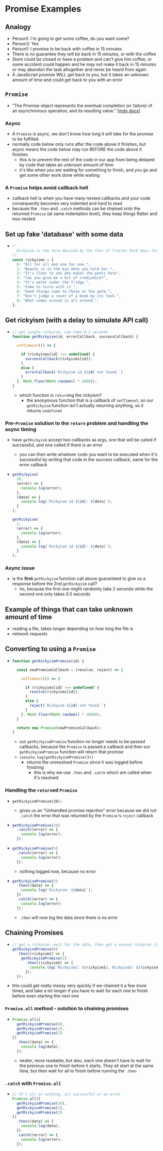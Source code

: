 # Promise Examples

## Analogy

- Person1: I'm going to get some coffee, do you want some?
- Person2: Yes
- Person1: I promise to be back with coffee in 15 minutes
- There is no guarantee they will be back in 15 minutes, or with the coffee
- Store could be closed or have a problem and can't give him coffee, or some accident could happen and he may not make it back in 15 minutes or may abandon the task altogether and never be heard from again
- A JavaScript promise WILL get back to you, but it takes an unknown amount of time and could get back to you with an error

## `Promise`

- "The Promise object represents the eventual completion (or failure) of an asynchronous operation, and its resulting value." [[mdn docs]](https://developer.mozilla.org/en-US/docs/Web/JavaScript/Reference/Global_Objects/Promise)

### Async

- A `Promise` is async, we don't know how long it will take for the promise to be fulfilled
- normally code below only runs after the code above it finishes, but async means the code below may run BEFORE the code above it finishes
  - this is to prevent the rest of the code in our app from being delayed by code that takes an unknown amount of time
  - it's like when you are waiting for something to finish, and you go and get some other work done while waiting

### A `Promise` helps avoid callback hell

- callback hell is when you have many nested callbacks and your code consequently becomes very indented and hard to read
- because the `.then` and `.catch` methods can be chained onto the returned `Promise` (at same indentation level), they keep things flatter and less nested

## Set up fake 'database' with some data

- ``` js
  /*
    Rickyism is the term devised by the fans of Trailer Park Boys for Ricky's malapropisms and eggcorns (substitution speech errors.)
  */
  const rickyisms = {
    0: "All for all and one for one.",
    1: "Beauty is in the eye when you hold her.",
    2: "It's clear to see who makes the pants here",
    3: "Can you give me a bit of credjudice?",
    4: "It's water under the fridge.",
    5: "Come to turns with it.",
    6: "Good things come to those at the gate.",
    7: "Don't judge a cover of a book by its look.",
    8: "What comes around is all around.",
  };
    ```

## Get rickyism (with a delay to simulate API call)

- ``` js
  // get single rickyism, can take 0-2 seconds
  function getRickyism(id, errorCallback, successCallback) {

    setTimeout(() => {

      if (rickyisms[id] !== undefined) {
        successCallback(rickyisms[id]);
      }
      else {
        errorCallback(`Rickyism id ${id} not found.`)
      }
    }, Math.floor(Math.random() * 2000));
  }
    ```

  - which function is `return`ing the rickyism?
    - the anonymous function that is a callback of `setTimeout`, so our `getRickyism` function isn't actually returning anything, so it returns `undefined`

### Pre-`Promise` solution to the `return` problem and handling the async timing

- have `getRickyism` accept two callbacks as args, one that will be called if successful, and one called if there is an error
  - you can then write whatever code you want to be executed when it's successful by writing that code in the success callback, same for the error callback

- ``` js
  getRickyism(
    10,
    (error) => {
      console.log(error);
    },
    (data) => {
      console.log(`Rickyism id ${id}: ${data}`);
    }
  );

  getRickyism(
    2,
    (error) => {
      console.log(error);
    },
    (data) => {
      console.log(`Rickyism id ${id}: ${data}`);
    }
  );
    ```

### Async issue

- is the **first** `getRickyism` function call above guaranteed to give us a response before the 2nd `getRickyism` call?
  - no, because the first one might randomly take 2 seconds while the second one only takes 0.5 seconds

## Example of things that can take unknown amount of time

- reading a file, takes longer depending on how long the file is
- network requests

## Converting to using a `Promise`

- ``` js
  function getRickyismPromise(id) {

    const newPromiseCallback = (resolve, reject) => {

      setTimeout(() => {

        if (rickyisms[id] !== undefined) {
          resolve(rickyisms[id]);
        }
        else {
          reject(`Rickyism ${id} not found.`)
        }
      }, Math.floor(Math.random() * 2000));
    }

    return new Promise(newPromiseCallback);
  }
    ```

  - our `getRickyismPromise` function no longer needs to be passed callbacks, because the `Promise` is passed a callback and then our `getRickyismPromise` function will return that promise
  - `console.log(getRickyismPromise(3))`
    - returns the unresolved `Promise` since it was logged before finishing
      - this is why we use `.then` and `.catch` which are called when it's resolved

### Handling the `return`ed `Promise`

- `getRickyismPromise(20);`
  - gives us an "Unhandled promise rejection" error because we did not `.catch` the error that was returned by the `Promise`'s `reject` callback

- ``` js
  getRickyismPromise(20)
    .catch((error) => {
      console.log(error);
    });
    ```

- ``` js
  getRickyismPromise(5)
    .catch((error) => {
      console.log(error);
    });
    ```

  - nothing logged now, because no error

- ``` js
  getRickyismPromise(5)
    .then((data) => {
      console.log(`Rickyism: ${data}`);
    })
    .catch((error) => {
      console.log(error);
    });
    ```

  - `.then` will now log the data since there is no error

## Chaining Promises

- ``` js
  // get a rickyism, wait for the data, then get a second rickyism (in order)
  getRickyismPromise(0)
    .then((rickyism1) => {
      getRickyismPromise(1)
        .then((rickyism2) => {
          console.log(`Rickyism1: ${rickyism1}, Rickyism2: ${rickyism2}`);
        });
    });
    ```

- this could get really messy very quickly if we chained it a few more times, and take a lot longer if you have to wait for each one to finish before even starting the next one

### `Promise.all` method - solution to chaining promises

- ``` js
  Promise.all([
    getRickyismPromise(0),
    getRickyismPromise(1),
    getRickyismPromise(2)
  ])
    .then((data) => {
      console.log(data);
    });
    ```

  - neater, more readable, but also, each one doesn't have to wait for the previous one to finish before it starts. They all start at the same time, but then wait for all to finish before running the `.then`

### `.catch` with `Promise.all`

- ``` js
  // It's all or nothing, all successful or an error
  Promise.all([
    getRickyismPromise(10),
    getRickyismPromise(1),
    getRickyismPromise(2)
  ])
    .then((data) => {
      console.log(data);
    })
    .catch((error) => {
      console.log(error);
    });
    ```
